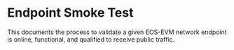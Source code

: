 # Endpoint Smoke Test
This documents the process to validate a given EOS-EVM network endpoint is online, functional, and qualified to receive public traffic.
